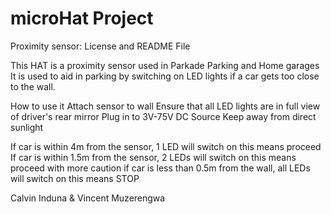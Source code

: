# microHat Project

Proximity sensor: License and README File

This HAT is a proximity sensor used in Parkade Parking and Home garages
It is used to aid in parking by switching on LED lights if a car gets too close to the wall.

How to use it
Attach sensor to wall
Ensure that all LED lights are in full view of driver's rear mirror
Plug in to 3V-75V DC Source
Keep away from direct sunlight

If car is within 4m from the sensor, 1 LED will switch on this means proceed
If car is within 1.5m from the sensor, 2 LEDs will switch on this means proceed with more caution
if car is less than 0.5m from the wall, all LEDs will switch on this means STOP 

Calvin Induna & Vincent Muzerengwa

